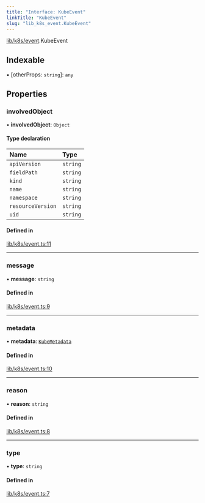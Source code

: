 ```yaml
---
title: "Interface: KubeEvent"
linkTitle: "KubeEvent"
slug: "lib_k8s_event.KubeEvent"
---
```


[lib/k8s/event](../modules/lib_k8s_event.md).KubeEvent

## Indexable

▪ [otherProps: `string`]: `any`

## Properties

### involvedObject

• **involvedObject**: `Object`

#### Type declaration

| Name | Type |
| :------ | :------ |
| `apiVersion` | `string` |
| `fieldPath` | `string` |
| `kind` | `string` |
| `name` | `string` |
| `namespace` | `string` |
| `resourceVersion` | `string` |
| `uid` | `string` |

#### Defined in

[lib/k8s/event.ts:11](https://github.com/headlamp-k8s/headlamp/blob/b0236780/frontend/src/lib/k8s/event.ts#L11)

___

### message

• **message**: `string`

#### Defined in

[lib/k8s/event.ts:9](https://github.com/headlamp-k8s/headlamp/blob/b0236780/frontend/src/lib/k8s/event.ts#L9)

___

### metadata

• **metadata**: [`KubeMetadata`](lib_k8s_cluster.KubeMetadata.md)

#### Defined in

[lib/k8s/event.ts:10](https://github.com/headlamp-k8s/headlamp/blob/b0236780/frontend/src/lib/k8s/event.ts#L10)

___

### reason

• **reason**: `string`

#### Defined in

[lib/k8s/event.ts:8](https://github.com/headlamp-k8s/headlamp/blob/b0236780/frontend/src/lib/k8s/event.ts#L8)

___

### type

• **type**: `string`

#### Defined in

[lib/k8s/event.ts:7](https://github.com/headlamp-k8s/headlamp/blob/b0236780/frontend/src/lib/k8s/event.ts#L7)
